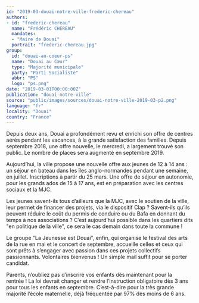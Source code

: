 ```yaml
---
id: "2019-03-douai-notre-ville-frederic-chereau"
authors:
- id: "frederic-chereau"
  name: "Frédéric CHÉREAU"
  mandates: 
  - "Maire de Douai"
  portrait: "frederic-chereau.jpg"
group:
  id: "douai-au-coeur-ps"
  name: "Douai au Cœur"
  type: "Majorité municipale"
  party: "Parti Socialiste"
  abbr: "PS"
  logo: "ps.png"
date: "2019-03-01T00:00:00Z"
publication: "douai-notre-ville"
source: "public/images/sources/douai-notre-ville-2019-03-p2.png"
language: "fr"
locality: "Douai"
country: "France"
---
```


Depuis deux ans, Douai a profondément revu et enrichi son offre de centres aérés pendant les vacances, à la grande satisfaction des familles. Depuis septembre 2018, une offre nouvelle, le mercredi, a largement trouvé son public. Le nombre de places sera augmenté en septembre 2019.

Aujourd’hui, la ville propose une nouvelle offre aux jeunes de 12 à 14 ans : un séjour en bateau dans les îles anglo-normandes pendant une semaine, en juillet. Inscriptions à partir du 25 mars. Une offre de séjour en autonomie, pour les grands ados de 15 à 17 ans, est en préparation avec les centres sociaux et la MJC.

Les jeunes savent-ils tous d’ailleurs que la MJC, avec le soutien de la ville, leur permet de financer des projets, via le dispositif Clap ? Savent-ils qu’ils peuvent réduire le coût du permis de conduire ou du Bafa en donnant du temps à nos associations ? C’est aujourd’hui possible dans les quartiers dits "en politique de la ville", ce sera le cas demain dans toute la commune !

Le groupe "La Jeunesse est Douai", enfin, qui organise le festival des arts de la rue en mai et le concert de septembre, accueille celles et ceux qui sont prêts à s’engager avec passion dans ces projets collectifs passionnants. Volontaires bienvenus ! Un simple mail suffit pour se porter candidat.

Parents, n’oubliez pas d’inscrire vos enfants dès maintenant pour la rentrée ! La loi devrait changer et rendre l’instruction obligatoire dès 3 ans pour tous les enfants en septembre. C’est-à-dire pour la très grande majorité l’école maternelle, déjà fréquentée par 97% des moins de 6 ans.
